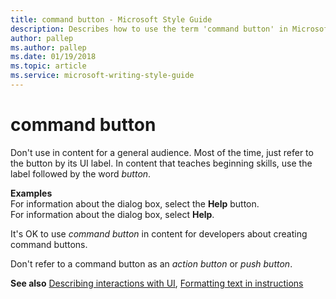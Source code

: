 ```yaml
---
title: command button - Microsoft Style Guide
description: Describes how to use the term 'command button' in Microsoft content and clarifies the content audience and context that is appropriate for the term.
author: pallep
ms.author: pallep
ms.date: 01/19/2018
ms.topic: article
ms.service: microsoft-writing-style-guide
---
```


# command button

Don't
use in content for a general audience. Most of the time,
just refer to the button by its UI label. In content that
teaches beginning skills, use the label followed by the word *button*. 

**Examples**  
For information about the dialog box, select the **Help** button.  
For information about the dialog box, select **Help**.

It's OK to use *command button* in content for developers about creating command buttons.

Don't refer to a command button as an *action button* or *push button*. 

**See also** [Describing interactions with UI](~/procedures-instructions/describing-interactions-with-ui.md), [Formatting text in instructions](~/procedures-instructions/formatting-text-in-instructions.md)  
